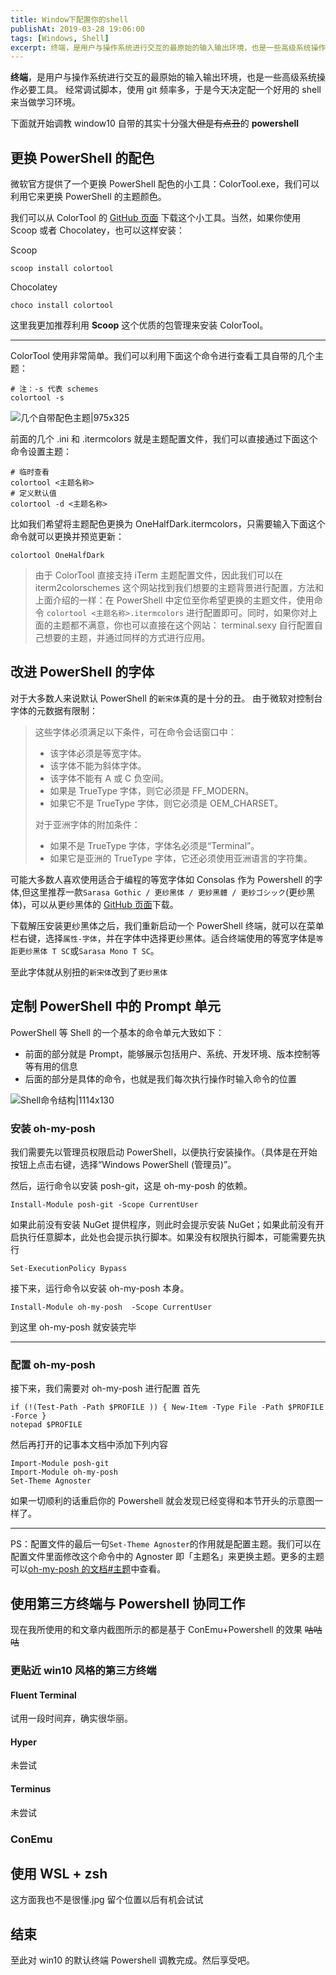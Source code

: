 ```yaml
---
title: Window下配置你的shell
publishAt: 2019-03-28 19:06:00
tags: [Windows, Shell]
excerpt: 终端，是用户与操作系统进行交互的最原始的输入输出环境，也是一些高级系统操作必要工具。经常调试脚本，使用 git 频率多，于是今天决定配一个好用的 shell 来当做学习环境。
---
```


**终端**，是用户与操作系统进行交互的最原始的输入输出环境，也是一些高级系统操作必要工具。
经常调试脚本，使用 git 频率多，于是今天决定配一个好用的 shell 来当做学习环境。

下面就开始调教 window10 自带的其实十分强大~~但是有点丑~~的 **powershell**

## 更换 PowerShell 的配色

微软官方提供了一个更换 PowerShell 配色的小工具：ColorTool.exe，我们可以利用它来更换 PowerShell 的主题颜色。

我们可以从 ColorTool 的 [GitHub 页面](https://github.com/Microsoft/console/releases) 下载这个小工具。当然，如果你使用 Scoop 或者 Chocolatey，也可以这样安装：

Scoop

```shell
scoop install colortool
```

Chocolatey

```shell
choco install colortool
```

这里我更加推荐利用 **Scoop** 这个优质的包管理来安装 ColorTool。

---

ColorTool 使用非常简单。我们可以利用下面这个命令进行查看工具自带的几个主题：

```shell
# 注：-s 代表 schemes
colortool -s
```

![几个自带配色主题|975x325](https://s3.bmp.ovh/imgs/2022/03/44162fc690dd00d7.png)

前面的几个 .ini 和 .itermcolors 就是主题配置文件，我们可以直接通过下面这个命令设置主题：

```shell
# 临时查看
colortool <主题名称>
# 定义默认值
colortool -d <主题名称>
```

比如我们希望将主题配色更换为
OneHalfDark.itermcolors，只需要输入下面这个命令就可以更换并预览更新：

```shell
colortool OneHalfDark
```

> 由于 ColorTool 直接支持 iTerm 主题配置文件，因此我们可以在 iterm2colorschemes 这个网站找到我们想要的主题背景进行配置，方法和上面介绍的一样：在 PowerShell 中定位至你希望更换的主题文件，使用命令 `colortool <主题名称>.itermcolors` 进行配置即可。同时，如果你对上面的主题都不满意，你也可以直接在这个网站： terminal.sexy 自行配置自己想要的主题，并通过同样的方式进行应用。

## 改进 PowerShell 的字体

对于大多数人来说默认 PowerShell 的`新宋体`真的是十分的丑。
由于微软对控制台字体的元数据有限制：

> 这些字体必须满足以下条件，可在命令会话窗口中：
>
> - 该字体必须是等宽字体。
> - 该字体不能为斜体字体。
> - 该字体不能有 A 或 C 负空间。
> - 如果是 TrueType 字体，则它必须是 FF_MODERN。
> - 如果它不是 TrueType 字体，则它必须是 OEM_CHARSET。
>
> 对于亚洲字体的附加条件：
>
> - 如果不是 TrueType 字体，字体名必须是“Terminal”。
> - 如果它是亚洲的 TrueType 字体，它还必须使用亚洲语言的字符集。

可能大多数人喜欢使用适合于编程的等宽字体如 Consolas 作为 Powershell 的字体,但这里推荐一款`Sarasa Gothic / 更纱黑体 / 更紗黑體 / 更紗ゴシック`(更纱黑体)，可以从更纱黑体的 [GitHub 页面](https://github.com/be5invis/Sarasa-Gothic/releases)下载。

下载解压安装更纱黑体之后，我们重新启动一个 PowerShell 终端，就可以在菜单栏右键，选择`属性-字体`，并在字体中选择更纱黑体。适合终端使用的等宽字体是`等距更纱黑体 T SC`或`Sarasa Mono T SC`。

至此字体就从别扭的`新宋体`改到了`更纱黑体`

## 定制 PowerShell 中的 Prompt 单元

PowerShell 等 Shell 的一个基本的命令单元大致如下：

- 前面的部分就是 Prompt，能够展示包括用户、系统、开发环境、版本控制等等有用的信息
- 后面的部分是具体的命令，也就是我们每次执行操作时输入命令的位置

![Shell命令结构|1114x130](https://s3.bmp.ovh/imgs/2022/03/792d11db8b741a5d.png)

### 安装 oh-my-posh

我们需要先以管理员权限启动 PowerShell，以便执行安装操作。（具体是在开始按钮上点击右键，选择“Windows PowerShell (管理员)”。

然后，运行命令以安装 posh-git，这是 oh-my-posh 的依赖。

```shell
Install-Module posh-git -Scope CurrentUser
```

如果此前没有安装 NuGet 提供程序，则此时会提示安装 NuGet；如果此前没有开启执行任意脚本，此处也会提示执行脚本。如果没有权限执行脚本，可能需要先执行

```shell
Set-ExecutionPolicy Bypass
```

接下来，运行命令以安装 oh-my-posh 本身。

```shell
Install-Module oh-my-posh  -Scope CurrentUser
```

到这里 oh-my-posh 就安装完毕

---

### 配置 oh-my-posh

接下来，我们需要对 oh-my-posh 进行配置
首先

```shell
if (!(Test-Path -Path $PROFILE )) { New-Item -Type File -Path $PROFILE -Force }
notepad $PROFILE
```

然后再打开的记事本文档中添加下列内容

```
Import-Module posh-git
Import-Module oh-my-posh
Set-Theme Agnoster
```

如果一切顺利的话重启你的 Powershell 就会发现已经变得和本节开头的示意图一样了。

---

PS：配置文件的最后一句`Set-Theme Agnoster`的作用就是配置主题。我们可以在配置文件里面修改这个命令中的 Agnoster 即「主题名」来更换主题。更多的主题可以[oh-my-posh 的文档#主题](https://github.com/JanDeDobbeleer/oh-my-posh#themes)中查看。

## 使用第三方终端与 Powershell 协同工作

现在我所使用的和文章内截图所示的都是基于 ConEmu+Powershell 的效果
~~咕咕咕~~

### 更贴近 win10 风格的第三方终端

#### Fluent Terminal

试用一段时间弃，确实很华丽。

#### Hyper

未尝试

#### Terminus

未尝试

### ConEmu

## 使用 WSL + zsh

这方面我也不是很懂.jpg 留个位置以后有机会试试

## 结束

至此对 win10 的默认终端 Powershell 调教完成。然后享受吧。
